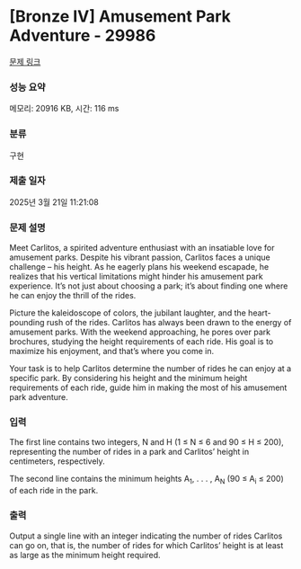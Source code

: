 # [Bronze IV] Amusement Park Adventure - 29986 

[문제 링크](https://www.acmicpc.net/problem/29986) 

### 성능 요약

메모리: 20916 KB, 시간: 116 ms

### 분류

구현

### 제출 일자

2025년 3월 21일 11:21:08

### 문제 설명

<p>Meet Carlitos, a spirited adventure enthusiast with an insatiable love for amusement parks. Despite his vibrant passion, Carlitos faces a unique challenge – his height. As he eagerly plans his weekend escapade, he realizes that his vertical limitations might hinder his amusement park experience. It’s not just about choosing a park; it’s about finding one where he can enjoy the thrill of the rides.</p>

<p>Picture the kaleidoscope of colors, the jubilant laughter, and the heart-pounding rush of the rides. Carlitos has always been drawn to the energy of amusement parks. With the weekend approaching, he pores over park brochures, studying the height requirements of each ride. His goal is to maximize his enjoyment, and that’s where you come in.</p>

<p>Your task is to help Carlitos determine the number of rides he can enjoy at a specific park. By considering his height and the minimum height requirements of each ride, guide him in making the most of his amusement park adventure.</p>

### 입력 

 <p>The first line contains two integers, N and H (1 ≤ N ≤ 6 and 90 ≤ H ≤ 200), representing the number of rides in a park and Carlitos’ height in centimeters, respectively.</p>

<p>The second line contains the minimum heights A<sub>1</sub>, . . . , A<sub>N</sub> (90 ≤ A<sub>i</sub> ≤ 200) of each ride in the park.</p>

### 출력 

 <p>Output a single line with an integer indicating the number of rides Carlitos can go on, that is, the number of rides for which Carlitos’ height is at least as large as the minimum height required.</p>

